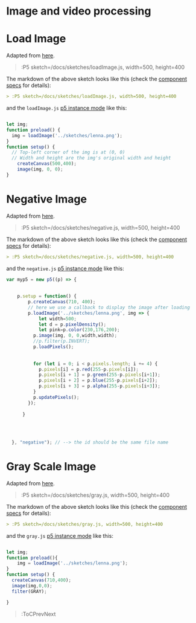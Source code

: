 # Image and video processing

# Load Image
Adapted from [here](https://p5js.org/es/reference/#/p5/image).

> :P5 sketch=/docs/sketches/loadImage.js, width=500, height=400

The markdown of the above sketch looks like this (check the [component specs](/docs/snippets/component) for details):

```markdown
> :P5 sketch=/docs/sketches/loadImage.js, width=500, height=400
```
and the `loadImage.js` [p5 instance mode](https://github.com/processing/p5.js/wiki/Global-and-instance-mode) like this:

```js | loadImage.js

let img;
function preload() {
  img = loadImage('../sketches/lenna.png');
}
function setup() {
  // Top-left corner of the img is at (0, 0)
  // Width and height are the img's original width and height
    createCanvas(500,400);
    image(img, 0, 0);
}

```

# Negative Image

Adapted from [here](https://p5js.org/es/reference/#/p5/pixels).

> :P5 sketch=/docs/sketches/negative.js, width=500, height=400

The markdown of the above sketch looks like this (check the [component specs](/docs/snippets/component) for details):

```markdown
> :P5 sketch=/docs/sketches/negative.js, width=500, height=400
```

and the `negative.js` [p5 instance mode](https://github.com/processing/p5.js/wiki/Global-and-instance-mode) like this:

```js | negative.js
var myp5 = new p5((p) => {
    
  
    p.setup = function() {
        p.createCanvas(710, 400);
        // here we use a callback to display the image after loading
        p.loadImage('../sketches/lenna.png', img => {
            let width=500;
            let d = p.pixelDensity();
            let pink=p.color(230,176,200);
          p.image(img, 0, 0,width,width);
          //p.filter(p.INVERT);
          p.loadPixels();
        
          
          for (let i = 0; i < p.pixels.length; i += 4) {
            p.pixels[i] = p.red(255-p.pixels[i]);
            p.pixels[i + 1] = p.green(255-p.pixels[i+1]);
            p.pixels[i + 2] = p.blue(255-p.pixels[i+2]);
            p.pixels[i + 3] = p.alpha(255-p.pixels[i+3]);
          }
          p.updatePixels();
        });
        
      }
  
   
  
  
  }, "negative"); // --> the id should be the same file name
```




# Gray Scale Image

Adapted from [here](https://p5js.org/es/reference/#/p5/filter).

> :P5 sketch=/docs/sketches/gray.js, width=500, height=400

The markdown of the above sketch looks like this (check the [component specs](/docs/snippets/component) for details):

```markdown
> :P5 sketch=/docs/sketches/gray.js, width=500, height=400
```

and the `gray.js` [p5 instance mode](https://github.com/processing/p5.js/wiki/Global-and-instance-mode) like this:

```js | gray.js

let img;
function preload(){
    img = loadImage('../sketches/lenna.png');
}
function setup() {
  createCanvas(710,400);
  image(img,0,0);
  filter(GRAY);

}

```

> :ToCPrevNext